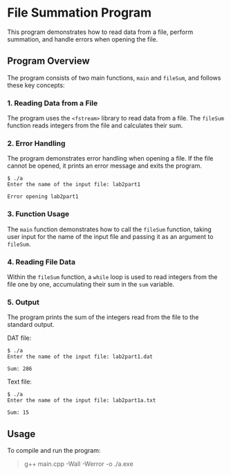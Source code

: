 # File Summation Program

This program demonstrates how to read data from a file, perform summation, and handle errors when opening the file.

## Program Overview

The program consists of two main functions, `main` and `fileSum`, and follows these key concepts:

### 1. Reading Data from a File

The program uses the `<fstream>` library to read data from a file. The `fileSum` function reads integers from the file and calculates their sum.

### 2. Error Handling

The program demonstrates error handling when opening a file. If the file cannot be opened, it prints an error message and exits the program.

```
$ ./a
Enter the name of the input file: lab2part1

Error opening lab2part1
```

### 3. Function Usage

The `main` function demonstrates how to call the `fileSum` function, taking user input for the name of the input file and passing it as an argument to `fileSum`.

### 4. Reading File Data

Within the `fileSum` function, a `while` loop is used to read integers from the file one by one, accumulating their sum in the `sum` variable.

### 5. Output

The program prints the sum of the integers read from the file to the standard output.

DAT file:
```
$ ./a
Enter the name of the input file: lab2part1.dat

Sum: 286
```

Text file:
```
$ ./a
Enter the name of the input file: lab2part1a.txt

Sum: 15
```

## Usage

To compile and run the program:

>	g++ main.cpp -Wall -Werror -o ./a.exe